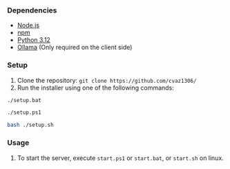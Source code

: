 ### Dependencies
* [Node.js](https://nodejs.org/en/)
* [npm](https://www.npmjs.com)
* [Python 3.12](https://python.org)
* [Ollama](https://ollama.com) (Only required on the client side)
### Setup
1. Clone the repository: `git clone https://github.com/cvaz1306/`
2. Run the installer using one of the following commands:
```bash
./setup.bat
```
```bash
./setup.ps1
```
```bash
bash ./setup.sh
```
### Usage
1. To start the server, execute `start.ps1` or `start.bat`, or `start.sh` on linux.